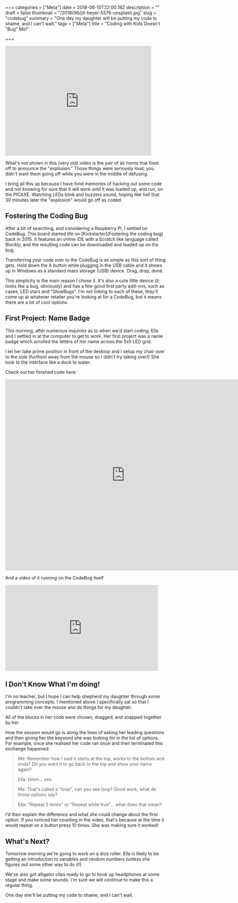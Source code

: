 +++
categories = ["Meta"]
date = 2018-06-15T22:00:16Z
description = ""
draft = false
thumbnail = "/2018/06/jill-heyer-5576-unsplash.jpg"
slug = "codebug"
summary = "One day my daughter will be putting my code to shame, and I can't wait."
tags = ["Meta"]
title = "Coding with Kids Doesn't \"Bug\" Me!"

+++




<iframe width="459" height="344" src="https://www.youtube.com/embed/-Cdehq4z2Nc?feature=oembed" frameborder="0" allow="accelerometer; autoplay; encrypted-media; gyroscope; picture-in-picture" allowfullscreen></iframe>

What's not shown in this (very old) video is the pair of air horns that fired off to announce the "explosion." Those things were seriously loud, you didn't want them going off while you were in the middle of defusing.

I bring all this up because I have fond memories of hacking out some code and not knowing for sure that it will work until it was loaded up, and run, on the PICAXE. Watching LEDs blink and buzzers sound, hoping like hell that 30 minutes later the "explosion" would go off as coded.

## Fostering the Coding Bug

After a bit of searching, and considering a Raspberry Pi, I settled on CodeBug. This board started life on [Kickstarter](Fostering the coding bug) back in 2015. It features an online IDE with a Scratch like language called Blockly, and the resulting code can be downloaded and loaded up on the bug.

Transferring your code over to the CodeBug is as simple as this sort of thing gets. Hold down the A button while plugging in the USB cable and it shows up in Windows as a standard mass storage (USB) device. Drag, drop, done.

This simplicity is the main reason I chose it. It's also a cute little device (it looks like a bug, obviously) and has a few good first party add-ons, such as cases, LED stars and "GlowBugs". I'm not linking to each of these, they'll come up at whatever retailer you're looking at for a CodeBug, but it means there are a lot of cool options.

## First Project: Name Badge

This morning, after numerous inquiries as to when we'd start coding, Ella and I settled in at the computer to get to work. Her first project was a name badge which scrolled the letters of her name across the 5x5 LED grid.

I let her take prime position in front of the desktop and I setup my chair over to the side (furthest away from the mouse so I didn't try taking over!) She took to the interface like a duck to water.

Check out her finished code here:

<center><iframe width="750px" height="600px" src="https://www.codebug.org.uk/iframe/codebug/create/?fork_from=ngTEgbnDTfNwLhihFHR5wM" frameborder="0"></iframe></center>

And a video of it running on the CodeBug itself

<iframe width="480" height="270" src="https://www.youtube.com/embed/YAIjsDO6tvY?feature=oembed" frameborder="0" allow="accelerometer; autoplay; encrypted-media; gyroscope; picture-in-picture" allowfullscreen></iframe>

## I Don't Know What I'm doing!

I'm no teacher, but I hope I can help shepherd my daughter through some programming concepts. I mentioned above I specifically sat so that I couldn't take over the mouse and do things for my daughter.

All of the blocks in her code were chosen, dragged, and snapped together by her.

How the session would go is along the lines of asking her leading questions and then giving her the keyword she was looking for in the list of options. For example, once she realised her code ran once and then terminated this exchange happened:

> Me: Remember how I said it starts at the top, works to the bottom and ends? Do you want it to go back to the top and show your name again?

> Ella: Umm... yes.

> Me: That's called a "loop", can you see loop? Good work, what do those options say?

> Ella: "Repeat 5 times" or "Repeat while true"... what does that mean?

I'd then explain the difference and what she could change about the first option. If you noticed her counting in the video, that's because at the time it would repeat on a button press 10 times. She was making sure it worked!

## What's Next?

Tomorrow morning we're going to work on a dice roller. Ella is likely to be getting an introduction to variables and random numbers (unless she figures out some other way to do it!)

We've also got alligator clips ready to go to hook up headphones at some stage and make some sounds. I'm sure we will continue to make this a regular thing.

One day she'll be putting my code to shame, and I can't wait.



